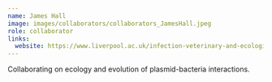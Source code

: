 ```yaml
---
name: James Hall
image: images/collaborators/collaborators_JamesHall.jpeg
role: collaborator
links:
  website: https://www.liverpool.ac.uk/infection-veterinary-and-ecological-sciences/staff/james-hall/
---
```


Collaborating on ecology and evolution of plasmid-bacteria interactions.

